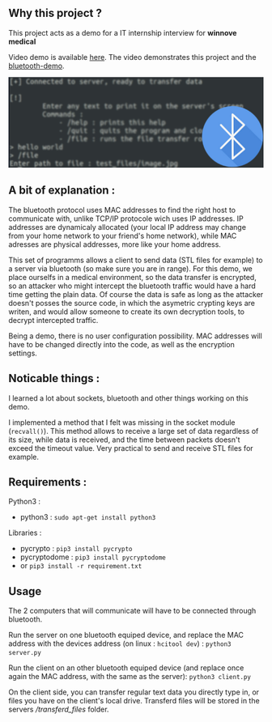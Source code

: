 Why this project ?
-
This project acts as a demo for a IT internship interview for **winnove medical**

Video demo is available [here](https://www.youtube.com/watch?v=Tgq_bRQUjx0&feature=youtu.be). The video demonstrates this project and the [bluetooth-demo](https://github.com/Log-s/bluetooth-demo).

![README_IMAGE](https://github.com/Log-s/bluetooth-demo/blob/master/ressources/readme_image.jpg)

A bit of explanation :
-
The bluetooth protocol uses MAC addresses to find the right host to communicate with, unlike TCP/IP protocole wich uses IP addresses. IP addresses are dynamicaly allocated (your local IP address may change from your home network to your friend's home network), while MAC adresses are physical addresses, more like your home address.

This set of programms allows a client to send data (STL files for example) to a server via bluetooth (so make sure you are in range). For this demo, we place ourselfs in a medical environment, so the data transfer is encrypted, so an attacker who might intercept the bluetooth traffic would have a hard time getting the plain data. Of course the data is safe as long as the attacker doesn't posses the source code, in which the asymetric crypting keys are writen, and would allow someone to create its own decryption tools, to decrypt intercepted traffic. 

Being a demo, there is no user configuration possibility. MAC addresses will have to be changed directly into the code, as well as the encryption settings.

Noticable things :
-
I learned a lot about sockets, bluetooth and other things working on this demo.

I implemented a method that I felt was missing in the socket module (```recvall()```). This method allows to receive a large set of data regardless of its size, while data is received, and the time between packets doesn't exceed the timeout value. Very practical to send and receive STL files for example.

Requirements :
-
Python3 :

* python3 : ```sudo apt-get install python3```

Libraries :

* pycrypto : ```pip3 install pycrypto```
* pycryptodome : ```pip3 install pycryptodome```
* or ```pip3 install -r requirement.txt```

Usage
-
The 2 computers that will communicate will have to be connected through bluetooth.

Run the server on one bluetooth equiped device, and replace the MAC address with the devices address (on linux : ```hcitool dev```) : ```python3 server.py```

Run the client on an other bluetooth equiped device (and replace once again the MAC address, with the same as the server): ```python3 client.py```

On the client side, you can transfer regular text data you directly type in, or files you have on the client's local drive. Transferd files will be stored in the servers */transferd_files* folder.
